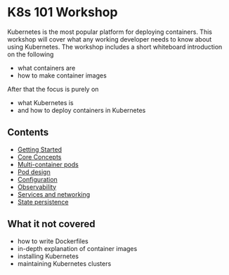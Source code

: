 # K8s 101 Workshop

Kubernetes is the most popular platform for deploying containers. This workshop will cover what any working developer needs to know about using Kubernetes. The workshop includes a short whiteboard introduction on the following
- what containers are
- how to make container images

After that the focus is purely on
- what Kubernetes is
- and how to deploy containers in Kubernetes

## Contents
- [Getting Started](getting_started.md)
- [Core Concepts](a.core_concepts.md)
- [Multi-container pods](b.multi_container_pods.md)
- [Pod design ](c.pod_design.md)
- [Configuration](d.configuration.md)
- [Observability](e.observability.md)
- [Services and networking](f.services.md)
- [State persistence](g.state.md)

## What it not covered
- how to write Dockerfiles
- in-depth explanation of container images
- installing Kubernetes
- maintaining Kubernetes clusters
